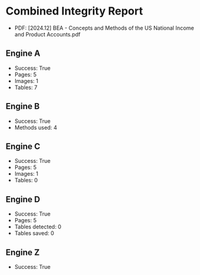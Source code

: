 # Combined Integrity Report

- PDF: [2024.12] BEA - Concepts and Methods of the US National Income and Product Accounts.pdf

## Engine A
- Success: True
- Pages: 5
- Images: 1
- Tables: 7

## Engine B
- Success: True
- Methods used: 4

## Engine C
- Success: True
- Pages: 5
- Images: 1
- Tables: 0

## Engine D
- Success: True
- Pages: 5
- Tables detected: 0
- Tables saved: 0

## Engine Z
- Success: True
